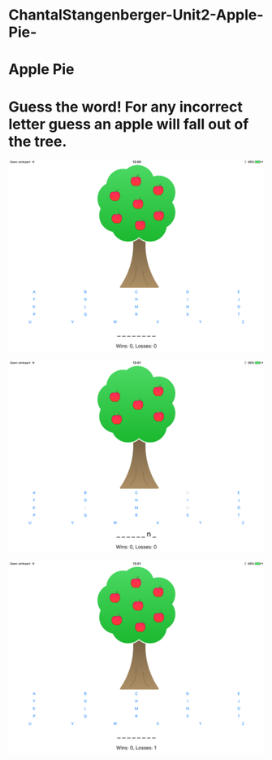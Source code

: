 # ChantalStangenberger-Unit2-Apple-Pie-

# Apple Pie

# Guess the word! For any incorrect letter guess an apple will fall out of the tree.

![alt text](https://github.com/ChantalMS/ChantalStangenberger-Unit2-Apple-Pie-/blob/master/IMG_0075.PNG "Screen Shot 1")

![alt text](https://github.com/ChantalMS/ChantalStangenberger-Unit2-Apple-Pie-/blob/master/IMG_0076.PNG "Screen Shot 2")

![alt text](https://github.com/ChantalMS/ChantalStangenberger-Unit2-Apple-Pie-/blob/master/IMG_0077.PNG "Screen Shot 3")
